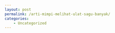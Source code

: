 ```yaml
---
layout: post
permalink: /arti-mimpi-melihat-ulat-sagu-banyak/
categories:
    - Uncategorized
---
```


